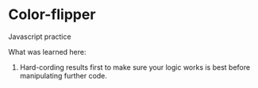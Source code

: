 # Color-flipper

Javascript practice

What was learned here: 
1. Hard-cording results first to make sure your logic works is best before manipulating further code. 